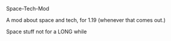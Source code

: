 Space-Tech-Mod

A mod about space and tech, for 1.19 (whenever that comes out.)

Space stuff not for a LONG while

